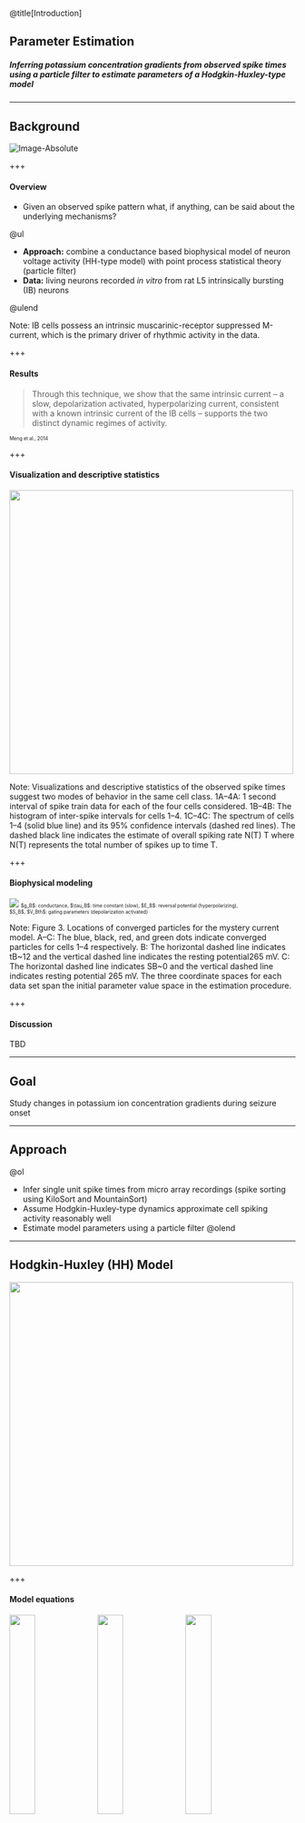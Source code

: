 @title[Introduction]
## Parameter Estimation
##### Inferring potassium concentration gradients from observed spike times using a particle filter to estimate parameters of a Hodgkin-Huxley-type model

---
## Background
![Image-Absolute](assets/meng2014.png)

+++
#### Overview

- Given an observed spike pattern what, if anything, can be said about the underlying mechanisms? 

@ul
- **Approach:** combine a conductance based biophysical model of neuron voltage activity (HH-type model) with point process statistical theory (particle filter) 
- **Data:** living neurons recorded *in vitro* from rat L5 intrinsically bursting (IB) neurons 

@ulend

Note:
IB cells possess an intrinsic muscarinic-receptor suppressed M-current, which is the primary driver of rhythmic activity in the data.

+++
#### Results

> Through this technique, we show that the same intrinsic current – a slow, depolarization activated, hyperpolarizing current, consistent with a known intrinsic current of the IB cells – supports the two distinct dynamic regimes of activity.

<span style="font-size: 0.6em">Meng et al., 2014</span>

+++
#### Visualization and descriptive statistics
<img src="assets/meng2014fig1.png" height="500vh">

Note:
Visualizations and descriptive statistics of the observed spike times suggest two modes of behavior in the same cell class. 1A–4A: 1 second interval of spike train data for each of the four cells considered. 1B–4B: The histogram of inter-spike intervals for cells 1–4. 1C–4C: The spectrum of cells 1–4 (solid blue line) and its 95% confidence intervals (dashed red lines). The dashed black line indicates the estimate of overall spiking rate N(T) T where N(T) represents the total number of spikes up to time T.

+++
#### Biophysical modeling
<img src="assets/meng2014fig3.png" max-height="500vh">
 
<span style="font-size: 0.6em">
 $g_B$: conductance, $\tau_B$: time constant (slow), $E_B$: reversal potential (hyperpolarizing), <br>
 $S_B$, $V_Bth$: gating parameters (depolarization activated)
</span> 

Note:
Figure 3. Locations of converged particles for the mystery current model. A–C: The blue, black, red, and green dots indicate converged particles for cells 1–4 respectively. B: The horizontal dashed line indicates tB~12 and the vertical dashed line indicates the resting potential265 mV. C: The horizontal dashed line indicates SB~0 and the vertical dashed line indicates resting potential 265 mV. The three coordinate spaces for each data set span the initial parameter value space in the estimation procedure.

+++
#### Discussion
TBD

---
## Goal
Study changes in potassium ion concentration gradients during seizure onset

---
## Approach

@ol
- Infer single unit spike times from micro array recordings (spike sorting using KiloSort and MountainSort)
- Assume Hodgkin-Huxley-type dynamics approximate cell spiking activity reasonably well
- Estimate model parameters using a particle filter
@olend

---
## Hodgkin-Huxley (HH) Model
<img src="assets/hhDiagram.png" height="500vh">

+++
#### Model equations
<img src="assets/meng2014eq2.png" width="30%" style="vertical-align: top">
<img src="assets/meng2014eq3.0.png" width="30%" style="vertical-align: top">
<img src="assets/meng2014eq3.1.png" width="30%" style="vertical-align: top">

---
## Particle Filter 
## (Sequential Monte Carlo)

+++
#### Overview

<span style="padding: 15px">
`
$$
\mathbb P(\mathbf{S}_{1:K}, \mathbf{\Theta} | \Delta N_k) = 
\frac{\mathbb P(\Delta N_k | \mathbf{S}_{1:K}, \mathbf{\Theta}) \mathbb P(\mathbf{S}_{1:K}, \mathbf{\Theta})}{\mathbb P(\Delta N_k)}
$$
`
</span>

<img src="assets/pf.gif" height="300vh">

+++
#### Overview

<img src="assets/overview1.png" height="130vh">
<img src="assets/overview2.png" height="130vh">
<img src="assets/overview3.png" height="130vh">

+++
#### Intensity function

<span style="padding: 15px">
`$$\lambda_k = \left\{\begin{array}{cl}
b, & if \ S_{win} = 0 \\
\frac{h}{1 + |\Delta N_{win} - \Delta N_{obs}|^2}, & otherwise
\end{array}\right.$$`
</span>

<span style="font-size: 0.6em">
`
$$ 
\Delta N_{win} = \mbox{spikes in window}, \quad \Delta N_{obs} =\mbox{observed spikes}, 
$$
$$$$
$$
W = \mbox{5 ms}, \quad h = \frac{1}{5ms}, \quad b = \frac{h}{10}
$$
`
</span>

+++
#### Intensity function
<img src="assets/intensityFun.png" height="500vh">

+++
#### Resampling scheme


+++
#### Annealed Particle Filter

---
## Progress

---
## Considerations


